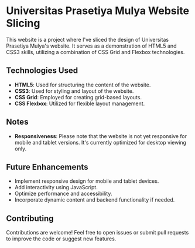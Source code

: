 # Universitas Prasetiya Mulya Website Slicing

This website is a project where I've sliced the design of Universitas Prasetiya Mulya's website. It serves as a demonstration of HTML5 and CSS3 skills, utilizing a combination of CSS Grid and Flexbox technologies.

## Technologies Used

- **HTML5**: Used for structuring the content of the website.
- **CSS3**: Used for styling and layout of the website.
- **CSS Grid**: Employed for creating grid-based layouts.
- **CSS Flexbox**: Utilized for flexible layout management.

## Notes

- **Responsiveness**: Please note that the website is not yet responsive for mobile and tablet versions. It's currently optimized for desktop viewing only.

## Future Enhancements

- Implement responsive design for mobile and tablet devices.
- Add interactivity using JavaScript.
- Optimize performance and accessibility.
- Incorporate dynamic content and backend functionality if needed.


## Contributing

Contributions are welcome! Feel free to open issues or submit pull requests to improve the code or suggest new features.
